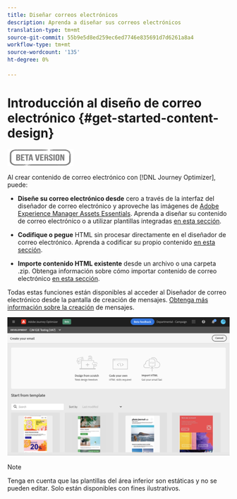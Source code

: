 ```yaml
---
title: Diseñar correos electrónicos
description: Aprenda a diseñar sus correos electrónicos
translation-type: tm+mt
source-git-commit: 55b9e5d8ed259ec6ed7746e835691d7d6261a8a4
workflow-type: tm+mt
source-wordcount: '135'
ht-degree: 0%

---
```


# Introducción al diseño de correo electrónico {#get-started-content-design}

![](assets/do-not-localize/badge.png)

Al crear contenido de correo electrónico con [!DNL Journey Optimizer], puede:

* **Diseñe su correo electrónico desde** cero a través de la interfaz del diseñador de correo electrónico y aproveche las imágenes de  [Adobe Experience Manager Assets Essentials](assets-essentials.md). Aprenda a diseñar su contenido de correo electrónico o a utilizar plantillas integradas [en esta sección](create-email-content.md).

* **Codifique o pegue** HTML sin procesar directamente en el diseñador de correo electrónico. Aprenda a codificar su propio contenido [en esta sección](existing-content.md#import-raw-html-code).

* **Importe contenido HTML existente** desde un archivo o una carpeta .zip. Obtenga información sobre cómo importar contenido de correo electrónico [en esta sección](existing-content.md#import-html-content-from-file).

Todas estas funciones están disponibles al acceder al Diseñador de correo electrónico desde la pantalla de creación de mensajes. [Obtenga más información sobre la creación](create-message.md) de mensajes.

![](assets/content-editors.png)

>[!NOTE]
>
>Tenga en cuenta que las plantillas del área inferior son estáticas y no se pueden editar. Solo están disponibles con fines ilustrativos.
